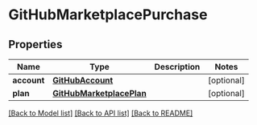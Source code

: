 # GitHubMarketplacePurchase

## Properties
Name | Type | Description | Notes
------------ | ------------- | ------------- | -------------
**account** | [**GitHubAccount**](GitHubAccount.md) |  | [optional] 
**plan** | [**GitHubMarketplacePlan**](GitHubMarketplacePlan.md) |  | [optional] 

[[Back to Model list]](../README.md#documentation-for-models) [[Back to API list]](../README.md#documentation-for-api-endpoints) [[Back to README]](../README.md)

